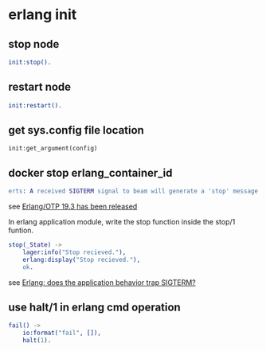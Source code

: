 # erlang init

## stop node

``` erlang
init:stop().
```

## restart node

``` erlang
init:restart().
```

## get sys.config file location

``` shell
init:get_argument(config)
```

## docker stop erlang_container_id

``` erlang
erts: A received SIGTERM signal to beam will generate a 'stop' message to the init process and terminate the Erlang VM nicely. This is equivalent to calling init:stop/0.
```
see [Erlang/OTP 19.3 has been released](http://www.erlang.org/news/110)

In erlang application module, write the stop function inside the stop/1 funtion.

``` erlang
stop(_State) ->
    lager:info("Stop recieved."),
    erlang:display("Stop recieved."),
    ok.
```
see [Erlang: does the application behavior trap SIGTERM?](https://stackoverflow.com/questions/42912781/erlang-does-the-application-behavior-trap-sigterm)

## use halt/1 in erlang cmd operation

``` erlang
fail() ->
    io:format("fail", []),
    halt(1).
```
